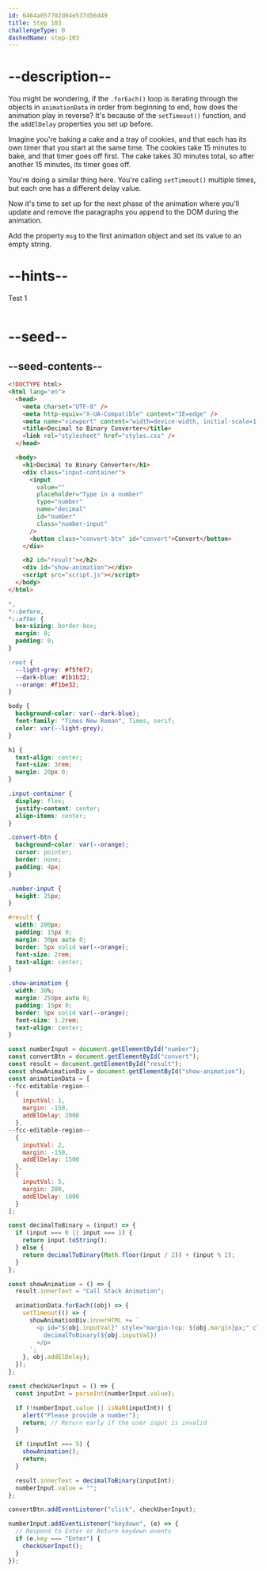 ```yaml
---
id: 6464a057702d04e537d56d49
title: Step 103
challengeType: 0
dashedName: step-103
---
```


# --description--

You might be wondering, if the `.forEach()` loop is iterating through the objects in `animationData` in order from beginning to end, how does the animation play in reverse? It's because of the `setTimeout()` function, and the `addElDelay` properties you set up before.

Imagine you're baking a cake and a tray of cookies, and that each has its own timer that you start at the same time. The cookies take 15 minutes to bake, and that timer goes off first. The cake takes 30 minutes total, so after another 15 minutes, its timer goes off.

You're doing a similar thing here. You're calling `setTimeout()` multiple times, but each one has a different delay value.

Now it's time to set up for the next phase of the animation where you'll update and remove the paragraphs you append to the DOM during the animation.

Add the property `msg` to the first animation object and set its value to an empty string.

# --hints--

Test 1

```js

```

# --seed--

## --seed-contents--

```html
<!DOCTYPE html>
<html lang="en">
  <head>
    <meta charset="UTF-8" />
    <meta http-equiv="X-UA-Compatible" content="IE=edge" />
    <meta name="viewport" content="width=device-width, initial-scale=1.0" />
    <title>Decimal to Binary Converter</title>
    <link rel="stylesheet" href="styles.css" />
  </head>

  <body>
    <h1>Decimal to Binary Converter</h1>
    <div class="input-container">
      <input
        value=""
        placeholder="Type in a number"
        type="number"
        name="decimal"
        id="number"
        class="number-input"
      />
      <button class="convert-btn" id="convert">Convert</button>
    </div>

    <h2 id="result"></h2>
    <div id="show-animation"></div>
    <script src="script.js"></script>
  </body>
</html>
```

```css
*,
*::before,
*::after {
  box-sizing: border-box;
  margin: 0;
  padding: 0;
}

:root {
  --light-grey: #f5f6f7;
  --dark-blue: #1b1b32;
  --orange: #f1be32;
}

body {
  background-color: var(--dark-blue);
  font-family: "Times New Roman", Times, serif;
  color: var(--light-grey);
}

h1 {
  text-align: center;
  font-size: 3rem;
  margin: 20px 0;
}

.input-container {
  display: flex;
  justify-content: center;
  align-items: center;
}

.convert-btn {
  background-color: var(--orange);
  cursor: pointer;
  border: none;
  padding: 4px;
}

.number-input {
  height: 25px;
}

#result {
  width: 200px;
  padding: 15px 0;
  margin: 30px auto 0;
  border: 5px solid var(--orange);
  font-size: 2rem;
  text-align: center;
}

.show-animation {
  width: 30%;
  margin: 250px auto 0;
  padding: 15px 0;
  border: 5px solid var(--orange);
  font-size: 1.2rem;
  text-align: center;
}
```

```js
const numberInput = document.getElementById("number");
const convertBtn = document.getElementById("convert");
const result = document.getElementById("result");
const showAnimationDiv = document.getElementById("show-animation");
const animationData = [
--fcc-editable-region--
  {
    inputVal: 1,
    margin: -150,
    addElDelay: 2000
  },
--fcc-editable-region--
  {
    inputVal: 2,
    margin: -150,
    addElDelay: 1500
  },
  {
    inputVal: 5,
    margin: 200,
    addElDelay: 1000
  }
];

const decimalToBinary = (input) => {
  if (input === 0 || input === 1) {
    return input.toString();
  } else {
    return decimalToBinary(Math.floor(input / 2)) + (input % 2);
  }
};

const showAnimation = () => {
  result.innerText = "Call Stack Animation";

  animationData.forEach((obj) => {
    setTimeout(() => {
      showAnimationDiv.innerHTML += `
        <p id="${obj.inputVal}" style="margin-top: ${obj.margin}px;" class="show-animation">
          decimalToBinary(${obj.inputVal})
        </p>
      `;
    }, obj.addElDelay);
  });
};

const checkUserInput = () => {
  const inputInt = parseInt(numberInput.value);

  if (!numberInput.value || isNaN(inputInt)) {
    alert("Please provide a number");
    return; // Return early if the user input is invalid
  }

  if (inputInt === 5) {
    showAnimation();
    return;
  }

  result.innerText = decimalToBinary(inputInt);
  numberInput.value = "";
};

convertBtn.addEventListener("click", checkUserInput);

numberInput.addEventListener("keydown", (e) => {
  // Respond to Enter or Return keydown events
  if (e.key === "Enter") {
    checkUserInput();
  }
});
```
